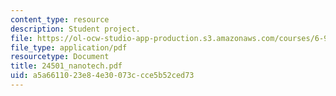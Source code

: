 ```yaml
---
content_type: resource
description: Student project.
file: https://ol-ocw-studio-app-production.s3.amazonaws.com/courses/6-901-inventions-and-patents-fall-2005/a5a6611023e84e30073ccce5b52ced73_24501_nanotech.pdf
file_type: application/pdf
resourcetype: Document
title: 24501_nanotech.pdf
uid: a5a66110-23e8-4e30-073c-cce5b52ced73
---
```

